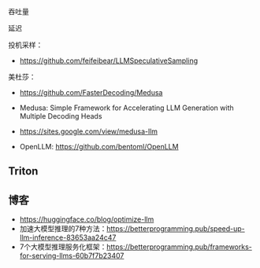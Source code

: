 



吞吐量  


延迟





投机采样：
- https://github.com/feifeibear/LLMSpeculativeSampling

美杜莎：
- https://github.com/FasterDecoding/Medusa
- Medusa: Simple Framework for Accelerating LLM Generation with Multiple Decoding Heads
- https://sites.google.com/view/medusa-llm




- OpenLLM: https://github.com/bentoml/OpenLLM

## Triton





## 博客

- https://huggingface.co/blog/optimize-llm
- 加速大模型推理的7种方法：https://betterprogramming.pub/speed-up-llm-inference-83653aa24c47
- 7个大模型推理服务化框架：https://betterprogramming.pub/frameworks-for-serving-llms-60b7f7b23407







